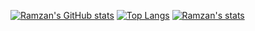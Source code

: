 [![Ramzan's GitHub stats](https://github-readme-stats.vercel.app/api?username=mr-ramzan01&show_icons=true)](https://github.com/mr-ramzan01/github-readme-stats)
[![Top Langs](https://github-readme-stats.vercel.app/api/top-langs/?username=mr-ramzan01&layout=compact)](https://github.com/mr-ramzan01/github-readme-stats)
[![Ramzan's stats](https://github-readme-streak-stats.herokuapp.com/?user=mr-ramzan01&border_radius=10)](https://github.com/mr-ramzan01/github-readme-stats)
